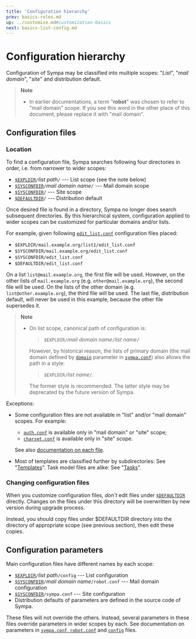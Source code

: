 ```yaml
---
title: 'Configuration hierarchy'
prev: basics-roles.md
up: ../customize.md#customization-basics
next: basics-list-config.md
---
```


Configuration hierarchy
=======================

Configuration of Sympa may be classified into multiple scopes:
"_List_", "_mail domain_", "_site_" and distribution default.

> **Note**
>
>   * In earlier documentations, a term "**robot**" was chosen to refer to
>     "mail domain" scope.  If you see this word in the other place of this
>     document, please replace it with "mail domain".

Configuration files
-------------------

### Location

To find a configuration file, Sympa searches following four directories in
order, i.e. from narrower to wider scopes:

  - [``$EXPLDIR``](../layout.md#expldir)`/`*list path*`/`
    --- List scope (see the note below)
  - [``$SYSCONFDIR``](../layout.md#sysconfdir)`/`*mail domain name*`/`
    --- Mail domain scope
  - [``$SYSCONFDIR``](../layout.md#sysconfdir)`/`
    --- Site scope
  - [``$DEFAULTDIR``](../layout.md#defaultdir)`/`
    --- Distribution default

Once desired file is found in a directory, Sympa no longer does search
subsequent directories.  By this hierarchical system, configuration applied
to wider scopes can be customized for particular domains and/or lists.

For example, given following [`edit_list.conf`](/gpldoc/man/edit_list.conf.5.html)
configuration files placed:

  - `$EXPLDIR/mail.example.org/list1/edit_list.conf`
  - `$SYSCONFDIR/mail.example.org/edit_list.conf`
  - `$SYSCONFDIR/edit_list.conf`
  - `$DEFAULTDIR/edit_list.conf`

On a list `list@mail.example.org`, the first file will be used.
However, on the other lists of `mail.example.org` (e.g.
`other@mail.example.org`), the second file will be used.
On the lists of the other domain (e.g. `list@other.example.org`), the third
file will be used.
The last file, distribution default, will never be used in this example,
because the other file supersedes it.

> **Note**
>
>   * On list scope, canonical path of configuration is:
>     > `$EXPLDIR/`*mail domain name*`/`*list name*`/`
>
>     However, by historical reason, the lists of primary domain (the mail
>     domain defined by [`domain`](/gpldoc/man/sympa_config.5.html#domain) parameter in
>     [``sympa.conf``](../layout.md#config)) also allows the path in a style:
>     > `$EXPLDIR/`*list name*`/`.
>
>     The former style is recommended.  The latter style may be deprecated
>     by the future version of Sympa.

Exceptions:

  - Some configuration files are not available in "list" and/or "mail domain"
    scopes.  For example:

      - [`auth.conf`](/gpldoc/man/auth.conf.5.html) is available only in
        "mail domain" or "site" scope;
      - [`charset.conf`](/gpldoc/man/charset.conf.5.html) is available only in "site"
        scope.

    See also
    [documentation on each file](/gpldoc/man/sympa_toc.1.html#configuration-files).

  - Most of templates are classified further by subdirectories: See
    "[Templates](basics-templates.md)".  Task model files are alike: See
    "[Tasks](basics-tasks.md)".

### Changing configuration files

When you customize configuration files, *don't* edit files under
[``$DEFAULTDIR``](../layout.md#defaultdir) directly. Changes on the files
under this directory will be overwritten by new version during upgrade
process.

Instead, you should copy files under $DEFAULTDIR directory into the directory
of appropriate scope (see previous section), then edit these copies.

Configuration parameters
------------------------

Main configuration files have different names by each scope:

  - [``$EXPLDIR``](../layout.md#expldir)`/`*list path*`/config`
    --- List configuration
  - [``$SYSCONFDIR``](../layout.md#sysconfdir)`/`*mail domain name*`/robot.conf`
    --- Mail domain configuration
  - [``$SYSCONFDIR``](../layout.md#sysconfdir)`/sympa.conf`
    --- Site configuration
  - Distribution defaults of parameters are defined in the source code of
    Sympa.

These files will not override the others.  Instead, several parameters in
these files override parameters in wider scopes by each.  See documentation on
parameters in [`sympa.conf`, `robot.conf`](/gpldoc/man/sympa_config.5.html) and
[`config`](/gpldoc/man/sympa_config.5.html) files.

